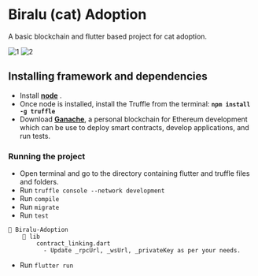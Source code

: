 # Biralu (cat) Adoption
A basic blockchain and flutter based project for cat adoption.


![1](https://user-images.githubusercontent.com/56537691/208242753-4133b2d3-5c71-4b31-a5e3-9b38bbc4c8fc.png)
![2](https://user-images.githubusercontent.com/56537691/208242766-9a12795a-6620-4e4d-a749-4bd7180b27df.png)


## Installing framework and dependencies
- Install [**node**](https://nodejs.org/en/) .
- Once node is installed, install the Truffle from the terminal:
**`npm install -g truffle`**
- Download  [**Ganache**](http://truffleframework.com/ganache), a personal blockchain for Ethereum development which can be use to deploy smart contracts, develop applications, and run tests.

### Running the project
- Open terminal and go to the directory containing flutter and truffle files and folders.
- Run ```truffle console --network development```
- Run ```compile```
- Run ```migrate```
- Run ```test```

```
📁 Biralu-Adoption
    📁 lib
        contract_linking.dart
          - Update _rpcUrl, _wsUrl, _privateKey as per your needs.
```
- Run `flutter run`
